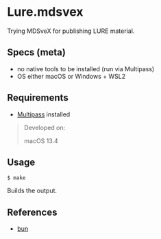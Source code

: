 # Lure.mdsvex

Trying MDSveX for publishing LURE material.

## Specs (meta)

- no native tools to be installed (run via Multipass)
- OS either macOS or Windows + WSL2

## Requirements

- [Multipass](https://multipass.run) installed

> Developed on:
> 
> macOS 13.4


## Usage

```
$ make
```

Builds the output.

## References

- [bun](https://bun.sh/docs/)
